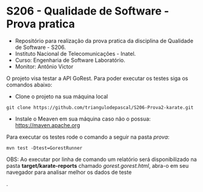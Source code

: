 # S206 - Qualidade de Software - Prova pratica
- Repositório para realização da prova pratica da disciplina de Qualidade de Software - S206. 
- Instituto Nacional de Telecomunicações - Inatel. 
- Curso: Engenharia de Software Laboratório.
- Monitor: Antônio Victor

O projeto visa testar a API GoRest. Para poder executar os testes siga os comandos abaixo:

- Clone o projeto na sua máquina local
```
git clone https://github.com/triangulodepascal/S206-Prova2-karate.git
```

- Instale o Meaven em sua máquina caso não o possua:
https://maven.apache.org

Para executar os testes rode o comando a seguir na pasta *prova*:
```
mvn test -Dtest=GorestRunner
```

OBS: Ao executar por linha de comando um relatório será disponibilizado na pasta **target/karate-reports** chamado *gorest.gorest.html*, abra-o em seu navegador para analisar melhor os dados de teste

.